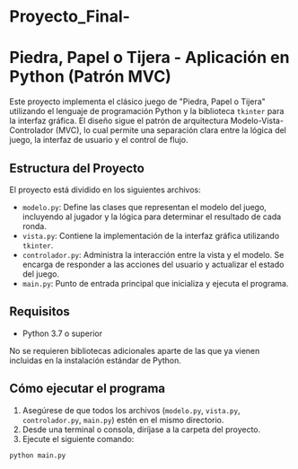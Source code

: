 # Proyecto_Final-
# Piedra, Papel o Tijera - Aplicación en Python (Patrón MVC)

Este proyecto implementa el clásico juego de "Piedra, Papel o Tijera" utilizando el lenguaje de programación Python y la biblioteca `tkinter` para la interfaz gráfica. El diseño sigue el patrón de arquitectura Modelo-Vista-Controlador (MVC), lo cual permite una separación clara entre la lógica del juego, la interfaz de usuario y el control de flujo.

## Estructura del Proyecto

El proyecto está dividido en los siguientes archivos:

- `modelo.py`: Define las clases que representan el modelo del juego, incluyendo al jugador y la lógica para determinar el resultado de cada ronda.
- `vista.py`: Contiene la implementación de la interfaz gráfica utilizando `tkinter`.
- `controlador.py`: Administra la interacción entre la vista y el modelo. Se encarga de responder a las acciones del usuario y actualizar el estado del juego.
- `main.py`: Punto de entrada principal que inicializa y ejecuta el programa.

## Requisitos

- Python 3.7 o superior

No se requieren bibliotecas adicionales aparte de las que ya vienen incluidas en la instalación estándar de Python.

## Cómo ejecutar el programa

1. Asegúrese de que todos los archivos (`modelo.py`, `vista.py`, `controlador.py`, `main.py`) estén en el mismo directorio.
2. Desde una terminal o consola, diríjase a la carpeta del proyecto.
3. Ejecute el siguiente comando:

```bash
python main.py
